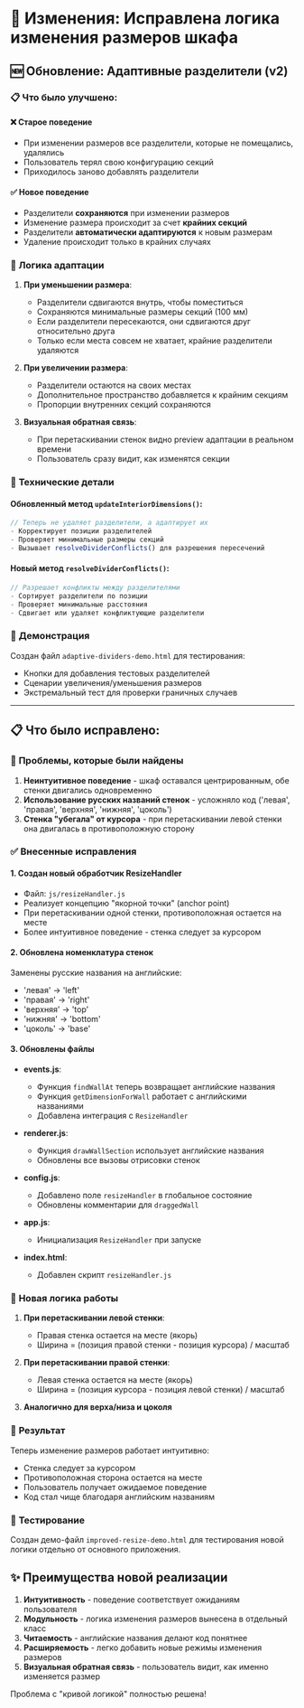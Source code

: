 # 🔧 Изменения: Исправлена логика изменения размеров шкафа

## 🆕 Обновление: Адаптивные разделители (v2)

### 📋 Что было улучшено:

#### ❌ **Старое поведение**
- При изменении размеров все разделители, которые не помещались, удалялись
- Пользователь терял свою конфигурацию секций
- Приходилось заново добавлять разделители

#### ✅ **Новое поведение**
- Разделители **сохраняются** при изменении размеров
- Изменение размера происходит за счет **крайних секций**
- Разделители **автоматически адаптируются** к новым размерам
- Удаление происходит только в крайних случаях

### 🎯 **Логика адаптации**

1. **При уменьшении размера**:
   - Разделители сдвигаются внутрь, чтобы поместиться
   - Сохраняются минимальные размеры секций (100 мм)
   - Если разделители пересекаются, они сдвигаются друг относительно друга
   - Только если места совсем не хватает, крайние разделители удаляются

2. **При увеличении размера**:
   - Разделители остаются на своих местах
   - Дополнительное пространство добавляется к крайним секциям
   - Пропорции внутренних секций сохраняются

3. **Визуальная обратная связь**:
   - При перетаскивании стенок видно preview адаптации в реальном времени
   - Пользователь сразу видит, как изменятся секции

### 🔧 **Технические детали**

#### Обновленный метод `updateInteriorDimensions()`:
```javascript
// Теперь не удаляет разделители, а адаптирует их
- Корректирует позиции разделителей
- Проверяет минимальные размеры секций
- Вызывает resolveDividerConflicts() для разрешения пересечений
```

#### Новый метод `resolveDividerConflicts()`:
```javascript
// Разрешает конфликты между разделителями
- Сортирует разделители по позиции
- Проверяет минимальные расстояния
- Сдвигает или удаляет конфликтующие разделители
```

### 📝 **Демонстрация**

Создан файл `adaptive-dividers-demo.html` для тестирования:
- Кнопки для добавления тестовых разделителей
- Сценарии увеличения/уменьшения размеров
- Экстремальный тест для проверки граничных случаев

---

## 📋 Что было исправлено:

### 🐛 **Проблемы, которые были найдены**
1. **Неинтуитивное поведение** - шкаф оставался центрированным, обе стенки двигались одновременно
2. **Использование русских названий стенок** - усложняло код ('левая', 'правая', 'верхняя', 'нижняя', 'цоколь')
3. **Стенка "убегала" от курсора** - при перетаскивании левой стенки она двигалась в противоположную сторону

### ✅ **Внесенные исправления**

#### 1. **Создан новый обработчик ResizeHandler**
- Файл: `js/resizeHandler.js`
- Реализует концепцию "якорной точки" (anchor point)
- При перетаскивании одной стенки, противоположная остается на месте
- Более интуитивное поведение - стенка следует за курсором

#### 2. **Обновлена номенклатура стенок**
Заменены русские названия на английские:
- 'левая' → 'left'
- 'правая' → 'right'
- 'верхняя' → 'top'
- 'нижняя' → 'bottom'
- 'цоколь' → 'base'

#### 3. **Обновлены файлы**
- **events.js**: 
  - Функция `findWallAt` теперь возвращает английские названия
  - Функция `getDimensionForWall` работает с английскими названиями
  - Добавлена интеграция с `ResizeHandler`
  
- **renderer.js**: 
  - Функция `drawWallSection` использует английские названия
  - Обновлены все вызовы отрисовки стенок

- **config.js**: 
  - Добавлено поле `resizeHandler` в глобальное состояние
  - Обновлены комментарии для `draggedWall`

- **app.js**: 
  - Инициализация `ResizeHandler` при запуске

- **index.html**: 
  - Добавлен скрипт `resizeHandler.js`

### 🎯 **Новая логика работы**

1. **При перетаскивании левой стенки**:
   - Правая стенка остается на месте (якорь)
   - Ширина = (позиция правой стенки - позиция курсора) / масштаб

2. **При перетаскивании правой стенки**:
   - Левая стенка остается на месте (якорь)
   - Ширина = (позиция курсора - позиция левой стенки) / масштаб

3. **Аналогично для верха/низа и цоколя**

### 🚀 **Результат**

Теперь изменение размеров работает интуитивно:
- Стенка следует за курсором
- Противоположная сторона остается на месте
- Пользователь получает ожидаемое поведение
- Код стал чище благодаря английским названиям

### 📝 **Тестирование**

Создан демо-файл `improved-resize-demo.html` для тестирования новой логики отдельно от основного приложения.

## ✨ **Преимущества новой реализации**

1. **Интуитивность** - поведение соответствует ожиданиям пользователя
2. **Модульность** - логика изменения размеров вынесена в отдельный класс
3. **Читаемость** - английские названия делают код понятнее
4. **Расширяемость** - легко добавить новые режимы изменения размеров
5. **Визуальная обратная связь** - пользователь видит, как именно изменяется размер

Проблема с "кривой логикой" полностью решена!
